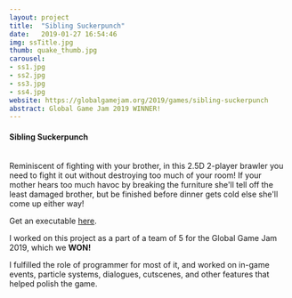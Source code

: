```yaml
---
layout: project
title:  "Sibling Suckerpunch"
date:   2019-01-27 16:54:46
img: ssTitle.jpg
thumb: quake_thumb.jpg
carousel:
- ss1.jpg
- ss2.jpg
- ss3.jpg
- ss4.jpg
website: https://globalgamejam.org/2019/games/sibling-suckerpunch
abstract: Global Game Jam 2019 WINNER!
---
```

#### Sibling Suckerpunch
<br>
Reminiscent of fighting with your brother, in this 2.5D 2-player brawler you need to fight it out without destroying too much of your room! If your mother hears too much havoc by breaking the furniture she'll tell off the least damaged brother, but be finished before dinner gets cold else she'll come up either way!

Get an executable [here](https://globalgamejam.org/2019/games/sibling-suckerpunch).

I worked on this project as a part of a team of 5 for the Global Game Jam 2019, which we <b>WON!</b>

I fulfilled the role of programmer for most of it, and worked on in-game events, particle systems, dialogues, cutscenes, and other features that helped polish the game.
